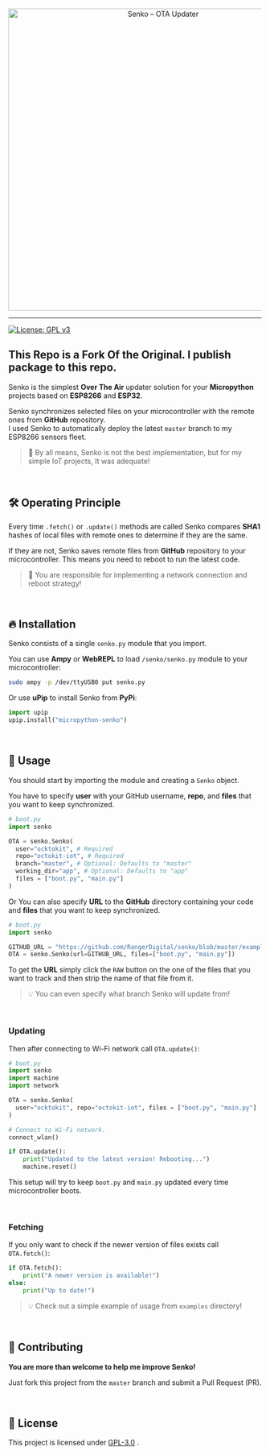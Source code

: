 <p align="center">
  <br /><img
    width="600"
    src="logo.png"
    alt="Senko – OTA Updater"
  />
</p>

---

[![License: GPL v3](https://img.shields.io/badge/License-GPLv3-blue.svg)](https://www.gnu.org/licenses/gpl-3.0)


## This Repo is a Fork Of the Original. I publish package to this repo.



Senko is the simplest **Over The Air** updater solution for your **Micropython** projects based on **ESP8266** and **ESP32**.

Senko synchronizes selected files on your microcontroller with the remote ones from **GitHub** repository.  
I used Senko to automatically deploy the latest `master` branch to my ESP8266 sensors fleet.

> 🚧 By all means, Senko is not the best implementation, but for my simple IoT projects, It was adequate!

<br>

## 🛠 Operating Principle

Every time `.fetch()` or `.update()` methods are called Senko compares **SHA1** hashes of local files with remote ones to determine if they are the same.

If they are not, Senko saves remote files from **GitHub** repository to your microcontroller. This means you need to reboot to run the latest code.

> 🚧 You are responsible for implementing a network connection and reboot strategy!

<br>

## 🔥 Installation

Senko consists of a single `senko.py` module that you import.

You can use **Ampy** or **WebREPL** to load `/senko/senko.py` module to your microcontroller:

```bash
sudo ampy -p /dev/ttyUSB0 put senko.py
```

Or use **uPip** to install Senko from **PyPi**:

```python
import upip
upip.install("micropython-senko")
```

<br>

## 🎉 Usage

You should start by importing the module and creating a `Senko` object.

You have to specify **user** with your GitHub username, **repo**, and **files** that you want to keep synchronized.

```python
# boot.py
import senko

OTA = senko.Senko(
  user="ocktokit", # Required
  repo="octokit-iot", # Required
  branch="master", # Optional: Defaults to "master"
  working_dir="app", # Optional: Defaults to "app"
  files = ["boot.py", "main.py"]
)
```

Or You can also specify **URL** to the **GitHub** directory containing your code and **files** that you want to keep synchronized.

```python
# boot.py
import senko

GITHUB_URL = "https://github.com/RangerDigital/senko/blob/master/examples/"
OTA = senko.Senko(url=GITHUB_URL, files=["boot.py", "main.py"])
```

To get the **URL** simply click the `RAW` button on the one of the files that you want to track and then strip the name of that file from it.

> 💡 You can even specify what branch Senko will update from!

<br>

### Updating

Then after connecting to Wi-Fi network call `OTA.update()`:

```python
# boot.py
import senko
import machine
import network

OTA = senko.Senko(
  user="ocktokit", repo="octokit-iot", files = ["boot.py", "main.py"]
)

# Connect to Wi-Fi network.
connect_wlan()

if OTA.update():
    print("Updated to the latest version! Rebooting...")
    machine.reset()
```

This setup will try to keep `boot.py` and `main.py` updated every time microcontroller boots.

<br>

### Fetching

If you only want to check if the newer version of files exists call `OTA.fetch()`:

```python
if OTA.fetch():
    print("A newer version is available!")
else:
    print("Up to date!")
```

> 💡 Check out a simple example of usage from `examples` directory!

<br>

## 🚧 Contributing

**You are more than welcome to help me improve Senko!**

Just fork this project from the `master` branch and submit a Pull Request (PR).

<br>

## 📃 License

This project is licensed under [GPL-3.0](https://choosealicense.com/licenses/gpl-3.0/) .
